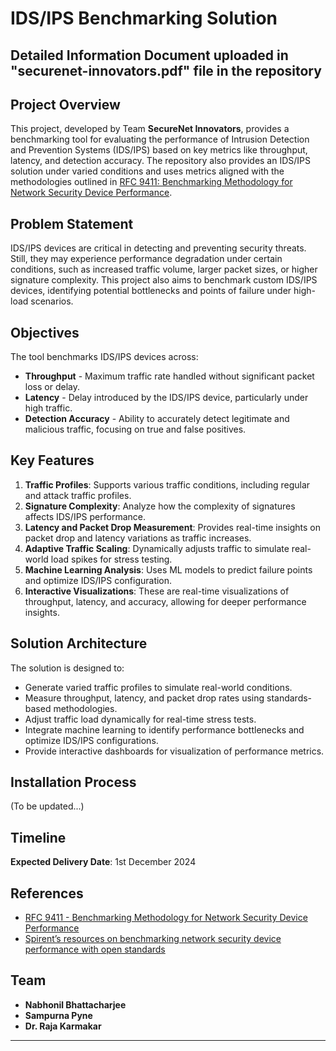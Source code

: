 # IDS/IPS Benchmarking Solution

## Detailed Information Document uploaded in "securenet-innovators.pdf" file in the repository

## Project Overview
This project, developed by Team **SecureNet Innovators**, provides a benchmarking tool for evaluating the performance of Intrusion Detection and Prevention Systems (IDS/IPS) based on key metrics like throughput, latency, and detection accuracy. The repository also provides an IDS/IPS solution under varied conditions and uses metrics aligned with the methodologies outlined in [RFC 9411: Benchmarking Methodology for Network Security Device Performance](https://www.rfc-editor.org/info/rfc9411).

## Problem Statement
IDS/IPS devices are critical in detecting and preventing security threats. Still, they may experience performance degradation under certain conditions, such as increased traffic volume, larger packet sizes, or higher signature complexity. This project also aims to benchmark custom IDS/IPS devices, identifying potential bottlenecks and points of failure under high-load scenarios.

## Objectives
The tool benchmarks IDS/IPS devices across:
- **Throughput** - Maximum traffic rate handled without significant packet loss or delay.
- **Latency** - Delay introduced by the IDS/IPS device, particularly under high traffic.
- **Detection Accuracy** - Ability to accurately detect legitimate and malicious traffic, focusing on true and false positives.

## Key Features
1. **Traffic Profiles**: Supports various traffic conditions, including regular and attack traffic profiles.
2. **Signature Complexity**: Analyze how the complexity of signatures affects IDS/IPS performance.
3. **Latency and Packet Drop Measurement**: Provides real-time insights on packet drop and latency variations as traffic increases.
4. **Adaptive Traffic Scaling**: Dynamically adjusts traffic to simulate real-world load spikes for stress testing.
5. **Machine Learning Analysis**: Uses ML models to predict failure points and optimize IDS/IPS configuration.
6. **Interactive Visualizations**: These are real-time visualizations of throughput, latency, and accuracy, allowing for deeper performance insights.

## Solution Architecture
The solution is designed to:
- Generate varied traffic profiles to simulate real-world conditions.
- Measure throughput, latency, and packet drop rates using standards-based methodologies.
- Adjust traffic load dynamically for real-time stress tests.
- Integrate machine learning to identify performance bottlenecks and optimize IDS/IPS configurations.
- Provide interactive dashboards for visualization of performance metrics.

## Installation Process
(To be updated...)

## Timeline
**Expected Delivery Date**: 1st December 2024

## References
- [RFC 9411 - Benchmarking Methodology for Network Security Device Performance](https://www.rfc-editor.org/info/rfc9411)
- [Spirent’s resources on benchmarking network security device performance with open standards](https://www.spirent.com/blogs/benchmarking-network-security-device-performance-with-open-standards)

## Team
- **Nabhonil Bhattacharjee**
- **Sampurna Pyne**
- **Dr. Raja Karmakar**

---
